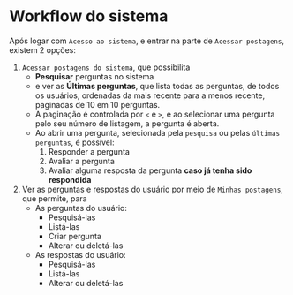 # Workflow do sistema

Após logar com `Acesso ao sistema`, e entrar na parte de `Acessar postagens`, existem 2 opções:

1. `Acessar postagens do sistema`, que possibilita
    - **Pesquisar** perguntas no sistema
    - e ver as **Últimas perguntas**, que lista todas as perguntas, de todos os usuários, ordenadas da mais recente para a menos recente, paginadas de 10 em 10 perguntas.
    - A paginação é controlada por `<` e `>`, e ao selecionar uma pergunta pelo seu número de listagem, a pergunta é aberta.
    - Ao abrir uma pergunta, selecionada pela `pesquisa` ou pelas `últimas perguntas`, é possível:
        1. Responder a pergunta
        2. Avaliar a pergunta
        3. Avaliar alguma resposta da pergunta **caso já tenha sido respondida**
2. Ver as perguntas e respostas do usuário por meio de `Minhas postagens`, que permite, para
    - As perguntas do usuário:
        - Pesquisá-las
        - Listá-las
        - Criar pergunta
        - Alterar ou deletá-las
    - As respostas do usuário:
        - Pesquisá-las
        - Listá-las
        - Alterar ou deletá-las
